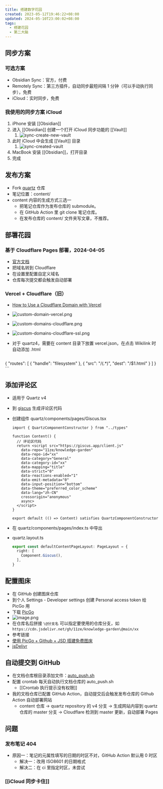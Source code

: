 ```yaml
---
title: 搭建数字花园
created: 2023-05-12T19:46:22+08:00
updated: 2024-05-10T23:00:02+08:00
tags:
  - 搭建花园
  - 第二大脑
---
```


## 同步方案

### 可选方案

- Obsidian Sync：官方，付费
- Remotely Sync：第三方插件，自动同步最短间隔 1 分钟（可以手动执行同步），免费
- iCloud：实时同步，免费

### 我使用的同步方案 iCloud

1. iPhone 安装 [[Obsidian]]
2. 进入 [[Obsidian]] 创建一个打开 iCloud 同步功能的 [[Vault]]
   1. ![sync-create-new-vault](https://cdn.jsdelivr.net/gh/11ze/static/images/sync-create-new-vault.png)
3. 此时 iCloud 中会生成 [[Vault]] 目录
   1. ![sync-created-vault](https://cdn.jsdelivr.net/gh/11ze/static/images/sync-created-vault.png)
4. MacBook 安装 [[Obsidian]]，打开目录
5. 完成

## 发布方案

- Fork [quartz](https://github.com/jackyzha0/quartz) 仓库
- 笔记位置：content/
- content 内容的生成方式三选一
  - 把笔记仓库作为发布仓库的 submodule。
  - 在 GitHub Action 里 git clone 笔记仓库。
  - 在发布仓库的 content/ 文件夹写文章，不推荐。

## 部署花园

### 基于 Cloudflare Pages 部署，2024-04-05

- [官方文档](https://developers.cloudflare.com/pages/framework-guides/deploy-anything/)
- 把域名转到 Cloudflare
- 在设置里配置自定义域名
- 仓库每次提交都会触发自动部署

### Vercel + Cloudflare（旧）

- [How to Use a Cloudflare Domain with Vercel](https://vercel.com/guides/using-cloudflare-with-vercel)
- ![custom-domain-vercel.png](https://cdn.jsdelivr.net/gh/11ze/static/images/custom-domain-vercel.png)
- ![custom-domains-cloudflare.png](https://cdn.jsdelivr.net/gh/11ze/static/images/custom-domains-cloudflare.png)
- ![custom-domains-cloudflare-ssl.png](https://cdn.jsdelivr.net/gh/11ze/static/images/custom-domains-cloudflare-ssl.png)
- 对于 quartz4，需要在 content 目录下放置 vercel.json，在点击 Wikilink 时自动添加 .html

    ```json
{
  "routes": [
    { "handle": "filesystem" },
    { "src": "/(.*)", "dest": "/$1.html" }
  ]
}
    ```

## 添加评论区

- 适用于 Quartz v4
- 到 [giscus](https://giscus.app/zh-CN) 生成评论区代码
- 创建组件 quartz/components/pages/Giscus.tsx

    ```JSX
    import { QuartzComponentConstructor } from "../types"

    function Content() {
      // 评论区代码
      return <script src="https://giscus.app/client.js"
        data-repo="11ze/knowledge-garden"
        data-repo-id="xx"
        data-category="General"
        data-category-id="xx"
        data-mapping="title"
        data-strict="0"
        data-reactions-enabled="1"
        data-emit-metadata="0"
        data-input-position="bottom"
        data-theme="preferred_color_scheme"
        data-lang="zh-CN"
        crossorigin="anonymous"
        async>
      </script>
    }

    export default (() => Content) satisfies QuartzComponentConstructor

    ```

- 在 quartz/components/pages/index.ts 中导出
- quartz.layout.ts

  ```TypeScript
  export const defaultContentPageLayout: PageLayout = {
    right: [
      Component.Giscus(),
    ],
  }
  ```

## 配置图床

- 在 GitHub 创建图床仓库
- 到个人 Settings - Developer settings 创建 Personal access token 给 PicGo 用
- 下载 [PicGo](https://picgo.github.io/PicGo-Doc/zh/)
- ![image.png](https://cdn.jsdelivr.net/gh/11ze/static/images/picgo-github-config.png)
- 在仓库名后拼接 `\@分支名` 可以指定要使用的仓库分支，如 `https://cdn.jsdelivr.net/gh/11ze/knowledge-garden\@main/xx`
- 参考链接
- [使用 PicGo + Github + JSD 搭建免费图床](https://asuka4every.top/build-your-own-img-host/)
- [jsDelivr](https://www.jsdelivr.com/)


## 自动提交到 GitHub

- 在文档仓库根目录添加文件：[auto_push.sh](https://github.com/11ze/knowledge-garden/blob/main/scripts/auto_push.sh)
- 配置 crontab 每天自动执行文档仓库的 auto_push.sh
  - [[Crontab 执行提示没有权限]]
- 我的文档仓库已配置 GitHub Action，自动提交后会触发发布仓库的 Github Action 自动部署网站
  - content 仓库 -> quartz repository 的 v4 分支 -> 生成网站内容到 quartz 仓库的 master 分支 -> Cloudflare 检测到 master 更新，自动部署 Pages

## 问题

### 发布笔记 404

- 原因一：笔记的元属性填写的日期的时区不对，GitHub Action 默认用 0 时区
  - 解决一：改用 ISO8601 的日期格式
  - 解决二：在 ci 里指定时区，未尝试

### [[iCloud 同步卡住]]

